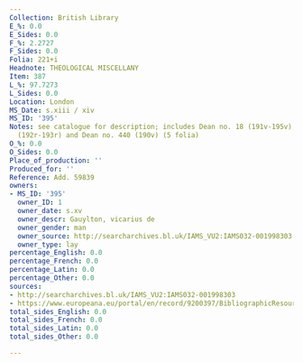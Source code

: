 ```yaml
---
Collection: British Library
E_%: 0.0
E_Sides: 0.0
F_%: 2.2727
F_Sides: 0.0
Folia: 221+i
Headnote: THEOLOGICAL MISCELLANY
Item: 387
L_%: 97.7273
L_Sides: 0.0
Location: London
MS_Date: s.xiii / xiv
MS_ID: '395'
Notes: see catalogue for description; includes Dean no. 18 (191v-195v),Dean no. 231
  (192r-193r) and Dean no. 440 (190v) (5 folia)
O_%: 0.0
O_Sides: 0.0
Place_of_production: ''
Produced_for: ''
Reference: Add. 59839
owners:
- MS_ID: '395'
  owner_ID: 1
  owner_date: s.xv
  owner_descr: Gauylton, vicarius de
  owner_gender: man
  owner_source: http://searcharchives.bl.uk/IAMS_VU2:IAMS032-001998303
  owner_type: lay
percentage_English: 0.0
percentage_French: 0.0
percentage_Latin: 0.0
percentage_Other: 0.0
sources:
- http://searcharchives.bl.uk/IAMS_VU2:IAMS032-001998303
- https://www.europeana.eu/portal/en/record/9200397/BibliographicResource_3000126312430.html
total_sides_English: 0.0
total_sides_French: 0.0
total_sides_Latin: 0.0
total_sides_Other: 0.0

---
```

